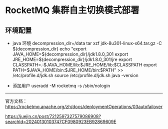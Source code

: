 # RocketMQ 集群自主切换模式部署

## 环境配置
* java 环境
decompression_dir=/data
tar xzf jdk-8u301-linux-x64.tar.gz -C ${decompression_dir}
echo "export JAVA_HOME=${decompression_dir}/jdk1.8.0_301
export JRE_HOME=${decompression_dir}/jdk1.8.0_301/jre
export CLASSPATH=.:\$JAVA_HOME/lib:\$JRE_HOME/lib:\$CLASSPATH
export PATH=\$JAVA_HOME/bin:\$JRE_HOME/bin:\$PATH" >> /etc/profile.d/jdk.sh
source /etc/profile.d/jdk.sh
java -version

* 添加用户
useradd -M rocketmq -s /sbin/nologin




---
官方文档：
https://rocketmq.apache.org/zh/docs/deploymentOperations/03autofailover

https://juejin.cn/post/7212597327579086908?searchId=20240130103747CF0980923EB92869609E